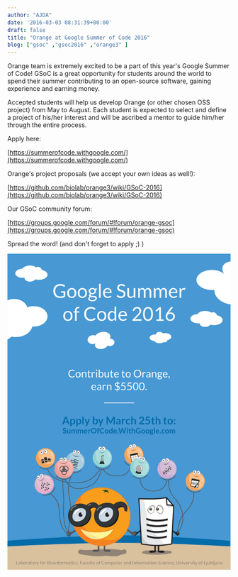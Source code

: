 ```yaml
---
author: "AJDA"
date: '2016-03-03 08:31:39+00:00'
draft: false
title: "Orange at Google Summer of Code 2016"
blog: ["gsoc" ,"gsoc2016" ,"orange3" ]
---
```


Orange team is extremely excited to be a part of this year's Google Summer of Code! GSoC is a great opportunity for students around the world to spend their summer contributing to an open-source software, gaining experience and earning money.

Accepted students will help us develop Orange (or other chosen OSS project) from May to August. Each student is expected to select and define a project of his/her interest and will be ascribed a mentor to guide him/her through the entire process.



Apply here:

[https://summerofcode.withgoogle.com/](https://summerofcode.withgoogle.com/)

Orange's project proposals (we accept your own ideas as well!):

[https://github.com/biolab/orange3/wiki/GSoC-2016](https://github.com/biolab/orange3/wiki/GSoC-2016)

Our GSoC community forum:

[https://groups.google.com/forum/#!forum/orange-gsoc](https://groups.google.com/forum/#!forum/orange-gsoc)



Spread the word! (and don't forget to apply ;) )



![](1.png)

